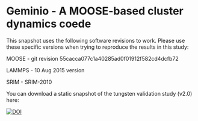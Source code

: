 # Geminio - A MOOSE-based cluster dynamics coede

This snapshot uses the following software revisions to work. Please use these specific versions when trying to reproduce the results in this study:

MOOSE - git revision 55cacca077c1a40285ad0f01912f582cd4dcfb72

LAMMPS - 10 Aug 2015 version

SRIM - SRIM-2010

You can download a static snapshot of the tungsten validation study (v2.0) here: 

<a href="https://www.zenodo.org/badge/latestdoi/87640714"><img src="https://www.zenodo.org/badge/87640714.svg" alt="DOI"></a>

